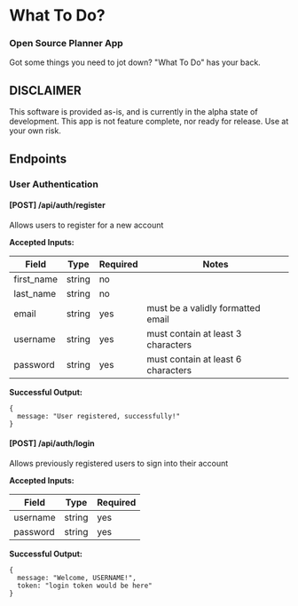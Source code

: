 # What To Do?

### Open Source Planner App

Got some things you need to jot down? "What To Do" has your back.

## DISCLAIMER

This software is provided as-is, and is currently in the alpha state of development. This app is not feature complete, nor ready for release. Use at your own risk.

## Endpoints

### User Authentication

#### [POST] /api/auth/register

Allows users to register for a new account

**Accepted Inputs:**

Field      | Type   | Required | Notes
-----------|--------|----------|-----------------------------------
first_name | string | no       |
last_name  | string | no       |
email      | string | yes      | must be a validly formatted email
username   | string | yes      | must contain at least 3 characters
password   | string | yes      | must contain at least 6 characters

**Successful Output:**

```
{
  message: "User registered, successfully!"
}
```

#### [POST] /api/auth/login

Allows previously registered users to sign into their account

**Accepted Inputs:**

Field    | Type   | Required
---------|--------|---------
username | string | yes
password | string | yes

**Successful Output:**

```
{
  message: "Welcome, USERNAME!",
  token: "login token would be here"
}
```
